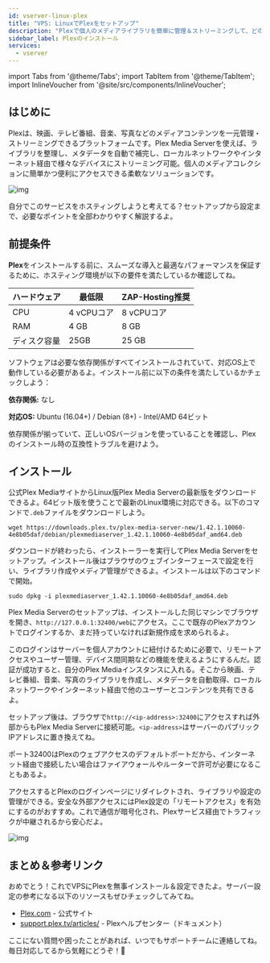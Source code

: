 ```yaml
---
id: vserver-linux-plex
title: "VPS: LinuxでPlexをセットアップ"
description: "Plexで個人のメディアライブラリを簡単に管理＆ストリーミングして、どのデバイスからでもシームレスにアクセス → 今すぐチェック"
sidebar_label: Plexのインストール
services:
  - vserver
---
```


import Tabs from '@theme/Tabs';
import TabItem from '@theme/TabItem';
import InlineVoucher from '@site/src/components/InlineVoucher';

## はじめに

Plexは、映画、テレビ番組、音楽、写真などのメディアコンテンツを一元管理・ストリーミングできるプラットフォームです。Plex Media Serverを使えば、ライブラリを整理し、メタデータを自動で補完し、ローカルネットワークやインターネット経由で様々なデバイスにストリーミング可能。個人のメディアコレクションに簡単かつ便利にアクセスできる柔軟なソリューションです。

![img](https://screensaver01.zap-hosting.com/index.php/s/68xdESEHimoY9Jp/preview)

自分でこのサービスをホスティングしようと考えてる？セットアップから設定まで、必要なポイントを全部わかりやすく解説するよ。

<InlineVoucher />

## 前提条件

**Plex**をインストールする前に、スムーズな導入と最適なパフォーマンスを保証するために、ホスティング環境が以下の要件を満たしているか確認してね。

| ハードウェア | 最低限       | ZAP-Hosting推奨          |
| ------------ | ------------ | ------------------------ |
| CPU          | 4 vCPUコア   | 8 vCPUコア               |
| RAM          | 4 GB         | 8 GB                     |
| ディスク容量 | 25GB         | 25 GB                    |

ソフトウェアは必要な依存関係がすべてインストールされていて、対応OS上で動作している必要があるよ。インストール前に以下の条件を満たしているかチェックしよう：

**依存関係:** なし

**対応OS:** Ubuntu (16.04+) / Debian (8+) - Intel/AMD 64ビット

依存関係が揃っていて、正しいOSバージョンを使っていることを確認し、Plexのインストール時の互換性トラブルを避けよう。

## インストール

公式Plex MediaサイトからLinux版Plex Media Serverの最新版をダウンロードできるよ。64ビット版を使うことで最新のLinux環境に対応できる。以下のコマンドで`.deb`ファイルをダウンロードしよう。

```
wget https://downloads.plex.tv/plex-media-server-new/1.42.1.10060-4e8b05daf/debian/plexmediaserver_1.42.1.10060-4e8b05daf_amd64.deb
```

ダウンロードが終わったら、インストーラーを実行してPlex Media Serverをセットアップ。インストール後はブラウザのウェブインターフェースで設定を行い、ライブラリ作成やメディア管理ができるよ。インストールは以下のコマンドで開始。

```
sudo dpkg -i plexmediaserver_1.42.1.10060-4e8b05daf_amd64.deb
```

Plex Media Serverのセットアップは、インストールした同じマシンでブラウザを開き、`http://127.0.0.1:32400/web`にアクセス。ここで既存のPlexアカウントでログインするか、まだ持っていなければ新規作成を求められるよ。

このログインはサーバーを個人アカウントに紐付けるために必要で、リモートアクセスやユーザー管理、デバイス間同期などの機能を使えるようにするんだ。認証が成功すると、自分のPlex Mediaインスタンスに入れる。そこから映画、テレビ番組、音楽、写真のライブラリを作成し、メタデータを自動取得、ローカルネットワークやインターネット経由で他のユーザーとコンテンツを共有できるよ。

セットアップ後は、ブラウザで`http://<ip-address>:32400`にアクセスすれば外部からもPlex Media Serverに接続可能。`<ip-address>`はサーバーのパブリックIPアドレスに置き換えてね。

ポート32400はPlexのウェブアクセスのデフォルトポートだから、インターネット経由で接続したい場合はファイアウォールやルーターで許可が必要になることもあるよ。

アクセスするとPlexのログインページにリダイレクトされ、ライブラリや設定の管理ができる。安全な外部アクセスにはPlex設定の「リモートアクセス」を有効にするのがおすすめ。これで通信が暗号化され、Plexサービス経由でトラフィックが中継されるから安心だよ。

![img](https://screensaver01.zap-hosting.com/index.php/s/jfQxZ6e4BGMfen5/preview)

## まとめ＆参考リンク

おめでとう！これでVPSにPlexを無事インストール＆設定できたよ。サーバー設定の参考になる以下のリソースもぜひチェックしてみてね。

- [Plex.com](https://Plex.com/) - 公式サイト
- [support.plex.tv/articles/](https://support.plex.tv/articles/) - Plexヘルプセンター（ドキュメント）

ここにない質問や困ったことがあれば、いつでもサポートチームに連絡してね。毎日対応してるから気軽にどうぞ！🙂

<InlineVoucher />